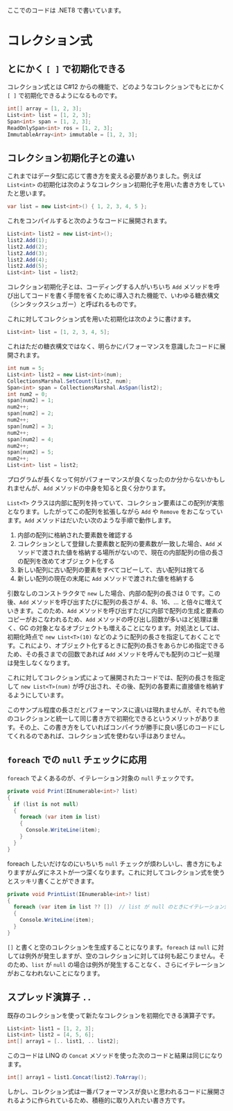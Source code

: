 ここでのコードは .NET8 で書いています。

# コレクション式
## とにかく `[ ]` で初期化できる
コレクション式とは C#12 からの機能で、どのようなコレクションでもとにかく `[ ]` で初期化できるようになるものです。
``` cs
int[] array = [1, 2, 3];
List<int> list = [1, 2, 3];
Span<int> span = [1, 2, 3];
ReadOnlySpan<int> ros = [1, 2, 3];
ImmutableArray<int> immutable = [1, 2, 3];
```

## コレクション初期化子との違い
これまではデータ型に応じて書き方を変える必要がありました。例えば `List<int>` の初期化は次のようなコレクション初期化子を用いた書き方をしていたと思います。
``` cs
var list = new List<int>() { 1, 2, 3, 4, 5 };
```
これをコンパイルすると次のようなコードに展開されます。
``` cs
List<int> list2 = new List<int>();
list2.Add(1);
list2.Add(2);
list2.Add(3);
list2.Add(4);
list2.Add(5);
List<int> list = list2;
```
コレクション初期化子とは、コーディングする人がいちいち `Add` メソッドを呼び出してコードを書く手間を省くために導入された機能で、いわゆる糖衣構文（シンタックスシュガー）と呼ばれるものです。

これに対してコレクション式を用いた初期化は次のように書けます。
``` cs
List<int> list = [1, 2, 3, 4, 5];
```
これはただの糖衣構文ではなく、明らかにパフォーマンスを意識したコードに展開されます。
``` cs
int num = 5;
List<int> list2 = new List<int>(num);
CollectionsMarshal.SetCount(list2, num);
Span<int> span = CollectionsMarshal.AsSpan(list2);
int num2 = 0;
span[num2] = 1;
num2++;
span[num2] = 2;
num2++;
span[num2] = 3;
num2++;
span[num2] = 4;
num2++;
span[num2] = 5;
num2++;
List<int> list = list2;
```
プログラムが長くなって何がパフォーマンスが良くなったのか分からないかもしれませんが、`Add` メソッドの中身を知ると良く分かります。

`List<T>` クラスは内部に配列を持っていて、コレクション要素はこの配列が実態となります。したがってこの配列を拡張しながら `Add` や `Remove` をおこなっています。`Add` メソッドはだいたい次のような手順で動作します。
1. 内部の配列に格納された要素数を確認する
2. コレクションとして登録した要素数と配列の要素数が一致した場合、`Add` メソッドで渡された値を格納する場所がないので、現在の内部配列の倍の長さの配列を改めてオブジェクト化する
3. 新しい配列に古い配列の要素をすべてコピーして、古い配列は捨てる
4. 新しい配列の現在の末尾に `Add` メソッドで渡された値を格納する

引数なしのコンストラクタで `new` した場合、内部の配列の長さは 0 です。この後、`Add` メソッドを呼び出すたびに配列の長さが 4、8、16、... と倍々に増えていきます。このため、`Add` メソッドを呼び出すたびに内部で配列の生成と要素のコピーがおこなわれるため、`Add` メソッドの呼び出し回数が多いほど処理は重く、GC の対象となるオブジェクトも増えることになります。対処法としては、初期化時点で `new List<T>(10)` などのように配列の長さを指定しておくことです。これにより、オブジェクト化するときに配列の長さをあらかじめ指定できるため、その長さまでの回数であれば `Add` メソッドを呼んでも配列のコピー処理は発生しなくなります。

これに対してコレクション式によって展開されたコードでは、配列の長さを指定して `new List<T>(num)` が呼び出され、その後、配列の各要素に直接値を格納するようにしています。

このサンプル程度の長さだとパフォーマンスに違いは現れませんが、それでも他のコレクションと統一して同じ書き方で初期化できるというメリットがあります。その上、この書き方をしていればコンパイラが勝手に良い感じのコードにしてくれるのであれば、コレクション式を使わない手はありません。

## `foreach` での `null` チェックに応用
`foreach` でよくあるのが、イテレーション対象の `null` チェックです。
``` cs
private void Print(IEnumerable<int>? list)
{
  if (list is not null)
  {
    foreach (var item in list)
    {
      Console.WriteLine(item);
    }
  }
}
```
foreach したいだけなのにいちいち `null` チェックが煩わしいし、書き方にもよりますがムダにネストが一つ深くなります。これに対してコレクション式を使うとスッキリ書くことができます。
``` cs
private void PrintList(IEnumerable<int>? list)
{
  foreach (var item in list ?? [])  // list が null のときにイテレーション対象が Array.Empty<int>() になるのでイテレーションしない
  {
    Console.WriteLine(item);
  }
}
```
`[]` と書くと空のコレクションを生成することになります。`foreach` は `null` に対しては例外が発生しますが、空のコレクションに対しては何も起こりません。そのため、`list` が `null` の場合は例外が発生することなく、さらにイテレーションがおこなわれないことになります。

## スプレッド演算子 `..`
既存のコレクションを使って新たなコレクションを初期化できる演算子です。
``` cs
List<int> list1 = [1, 2, 3];
List<int> list2 = [4, 5, 6];
int[] array1 = [.. list1, .. list2];
```
このコードは LINQ の `Concat` メソッドを使った次のコードと結果は同じになります。
``` cs
int[] array1 = list1.Concat(list2).ToArray();
```
しかし、コレクション式は一番パフォーマンスが良いと思われるコードに展開されるように作られているため、積極的に取り入れたい書き方です。
